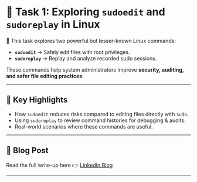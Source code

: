 # 🐧 Task 1: Exploring `sudoedit` and `sudoreplay` in Linux

📖 This task explores two powerful but lesser-known Linux commands:  
- **`sudoedit`** → Safely edit files with root privileges.  
- **`sudoreplay`** → Replay and analyze recorded sudo sessions.  

These commands help system administrators improve **security, auditing, and safer file editing practices**.

---

## 📌 Key Highlights
- How `sudoedit` reduces risks compared to editing files directly with `sudo`.
- Using `sudoreplay` to review command histories for debugging & audits.
- Real-world scenarios where these commands are useful.

---

## 📖 Blog Post
Read the full write-up here 👉 [LinkedIn Blog](https://www.linkedin.com/posts/aman-kant-mahto_sudoedit-and-sudoreplay-features-activity-7255095082503053312-cIwR)

---
